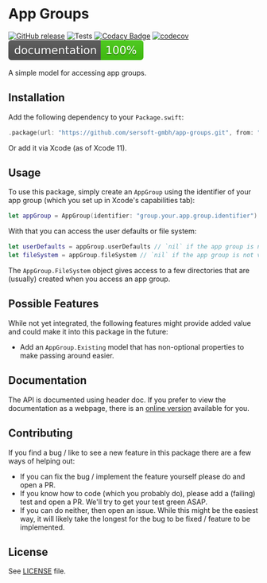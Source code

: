 # App Groups

[![GitHub release](https://img.shields.io/github/release/sersoft-gmbh/app-groups.svg?style=flat)](https://github.com/sersoft-gmbh/app-groups/releases/latest)
![Tests](https://github.com/sersoft-gmbh/app-groups/workflows/Tests/badge.svg)
[![Codacy Badge](https://app.codacy.com/project/badge/Grade/74c834e51f6c42bdba5fdd5718f7bb42)](https://www.codacy.com/gh/sersoft-gmbh/app-groups/dashboard?utm_source=github.com&amp;utm_medium=referral&amp;utm_content=sersoft-gmbh/app-groups&amp;utm_campaign=Badge_Grade)
[![codecov](https://codecov.io/gh/sersoft-gmbh/app-groups/branch/main/graph/badge.svg?token=3FKU261VRC)](https://codecov.io/gh/sersoft-gmbh/app-groups)
[![jazzy](https://raw.githubusercontent.com/sersoft-gmbh/app-groups/gh-pages/badge.svg?sanitize=true)](https://sersoft-gmbh.github.io/app-groups)

A simple model for accessing app groups.

## Installation

Add the following dependency to your `Package.swift`:
```swift
.package(url: "https://github.com/sersoft-gmbh/app-groups.git", from: "1.0.0"),
```

Or add it via Xcode (as of Xcode 11).

## Usage

To use this package, simply create an `AppGroup` using the identifier of your app group (which you set up in Xcode's capabilities tab):

```swift
let appGroup = AppGroup(identifier: "group.your.app.group.identifier")
```

With that you can access the user defaults or file system:

```swift
let userDefaults = appGroup.userDefaults // `nil` if the app group is not valid.
let fileSystem = appGroup.fileSystem // `nil` if the app group is not valid.
```

The `AppGroup.FileSystem` object gives access to a few directories that are (usually) created when you access an app group.

## Possible Features

While not yet integrated, the following features might provide added value and could make it into this package in the future:

-   Add an `AppGroup.Existing` model that has non-optional properties to make passing around easier.

## Documentation

The API is documented using header doc. If you prefer to view the documentation as a webpage, there is an [online version](https://sersoft-gmbh.github.io/app-groups) available for you.

## Contributing

If you find a bug / like to see a new feature in this package there are a few ways of helping out:

-   If you can fix the bug / implement the feature yourself please do and open a PR.
-   If you know how to code (which you probably do), please add a (failing) test and open a PR. We'll try to get your test green ASAP.
-   If you can do neither, then open an issue. While this might be the easiest way, it will likely take the longest for the bug to be fixed / feature to be implemented.

## License

See [LICENSE](./LICENSE) file.
